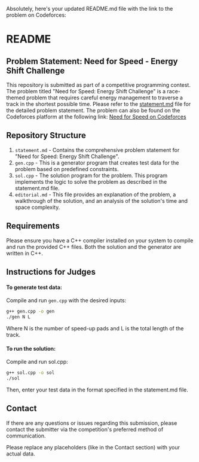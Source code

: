 Absolutely, here's your updated README.md file with the link to the problem on Codeforces:

# README

## Problem Statement: Need for Speed - Energy Shift Challenge

This repository is submitted as part of a competitive programming contest. The problem titled "Need for Speed: Energy Shift Challenge" is a race-themed problem that requires careful energy management to traverse a track in the shortest possible time. Please refer to the [statement.md](statement.md) file for the detailed problem statement. The problem can also be found on the Codeforces platform at the following link: [Need for Speed on Codeforces](https://polygon.codeforces.com/p7dsLLl/chayan/need-for-speed)

## Repository Structure

1. `statement.md` - Contains the comprehensive problem statement for "Need for Speed: Energy Shift Challenge".
2. `gen.cpp` - This is a generator program that creates test data for the problem based on predefined constraints.
3. `sol.cpp` - The solution program for the problem. This program implements the logic to solve the problem as described in the statement.md file.
4. `editorial.md` - This file provides an explanation of the problem, a walkthrough of the solution, and an analysis of the solution's time and space complexity.

## Requirements

Please ensure you have a C++ compiler installed on your system to compile and run the provided C++ files. Both the solution and the generator are written in C++.

## Instructions for Judges

#### To generate test data:

Compile and run `gen.cpp` with the desired inputs:

```bash
g++ gen.cpp -o gen
./gen N L
```

Where N is the number of speed-up pads and L is the total length of the track.

#### To run the solution:
Compile and run sol.cpp:

```bash
g++ sol.cpp -o sol
./sol
```

Then, enter your test data in the format specified in the statement.md file.

## Contact
If there are any questions or issues regarding this submission, please contact the submitter via the competition's preferred method of communication.

Please replace any placeholders (like in the Contact section) with your actual data.
